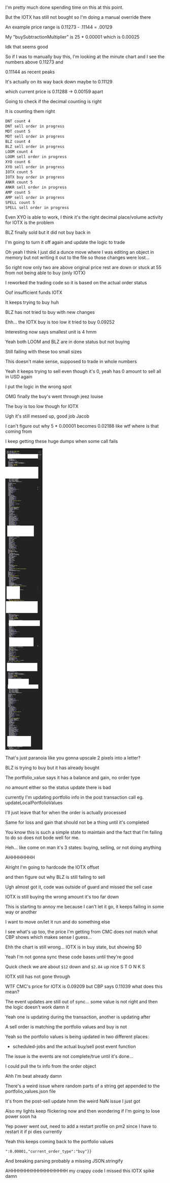 I'm pretty much done spending time on this at this point.

But the IOTX has still not bought so I'm doing a manual override there

An example price range is 0.11273 - .11144 = .00129

My "buySubtractionMultiplier" is 25 * 0.00001 which is 0.00025

Idk that seems good

So if I was to manually buy this, I'm looking at the minute chart and I see the numbers above 0.11273 and

0.11144 as recent peaks

It's actually on its way back down maybe to 0.11129

which current price is 0.11288 -> 0.00159 apart

Going to check if the decimal counting is right

It is counting them right

```
DNT count 4
DNT sell order in progress
MDT count 5
MDT sell order in progress
BLZ count 4
BLZ sell order in progress
LOOM count 4
LOOM sell order in progress
XYO count 6
XYO sell order in progress
IOTX count 5
IOTX buy order in progress
ANKR count 5
ANKR sell order in progress
AMP count 5
AMP sell order in progress
SPELL count 5
SPELL sell order in progress

```

Even XYO is able to work, I think it's the right decimal place/volume activity for IOTX is the problem

BLZ finally sold but it did not buy back in

I'm going to turn it off again and update the logic to trade

Oh yeah I think I just did a dunce move where I was editing an object in memory but not writing it out to the file so those changes were lost...

So right now only two are above original price rest are down or stuck at 55 from not being able to buy (only IOTX)

I reworked the trading code so it is based on the actual order status

Oof insufficient funds IOTX

It keeps trying to buy huh

BLZ has not tried to buy with new changes

Ehh... the IOTX buy is too low it tried to buy 0.09252

Interesting now says smallest unit is 4 hmm

Yeah both LOOM and BLZ are in done status but not buying

Still failing with these too small sizes

This doesn't make sense, supposed to trade in whole numbers

Yeah it keeps trying to sell even though it's 0, yeah has 0 amount to sell all in USD again

I put the logic in the wrong spot

OMG finally the buy's went through jeez louise

The buy is too low though for IOTX

Ugh it's still messed up, good job Jacob

I can't figure out why 5 * 0.00001 becomes 0.02188 like wtf where is that coming from

I keep getting these huge dumps when some call fails

<img src="./media/02-14-2022--failure.PNG"/>

That's just paranoia like you gonna upscale 2 pixels into a letter?

BLZ is trying to buy but it has already bought

The portfolio_value says it has a balance and gain, no order type

no amount either so the status update there is bad

currently I'm updating portfolio info in the post transaction call eg. updateLocalPortfolioValues

I'll just leave that for when the order is actually processed

Same for loss and gain that should not be a thing until it's completed

You know this is such a simple state to maintain and the fact that I'm failing to do so does not bode well for me.

Heh... like come on man it's 3 states: buying, selling, or not doing anything

AHHHHHHHH

Alright I'm going to hardcode the IOTX offset

and then figure out why BLZ is still failing to sell

Ugh almost got it, code was outside of guard and missed the sell case

IOTX is still buying the wrong amount it's too far down

This is starting to annoy me because I can't let it go, it keeps failing in some way or another

I want to move on/let it run and do something else

I see what's up too, the price I'm getting from CMC does not match what CBP shows which makes sense I guess...

Ehh the chart is still wrong... IOTX is in buy state, but showing $0

Yeah I'm not gonna sync these code bases until they're good

Quick check we are about `$12` down and `$2.84` up nice S T O N K S

IOTX still has not gone through

WTF CMC's price for IOTX is 0.09209 but CBP says 0.11039 what does this mean?

The event updates are still out of sync... some value is not right and then the logic doesn't work damn it

Yeah one is updating during the transaction, another is updating after

A sell order is matching the portfolio values and buy is not

Yeah so the portfolio values is being updated in two different places:

- scheduled-jobs and the actual buy/sell post event function

The issue is the events are not complete/true until it's done...

I could pull the tx info from the order object

Ahh I'm beat already damn

There's a weird issue where random parts of a string get appended to the portfolio_values.json file

It's from the post-sell update hmm the weird NaN issue I just got

Also my lights keep flickering now and then wondering if I'm going to lose power soon ha

Yep power went out, need to add a restart profile on pm2 since I have to restart it if pi dies currently

Yeah this keeps coming back to the portfolio values

```
":0.00001,"current_order_type":"buy"}}
```

And breaking parsing probably a missing JSON.stringify

AHHHHHHHHHHHHHHHHHH my crappy code I missed this IOTX spike damn